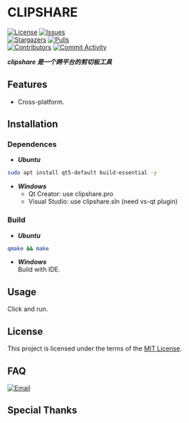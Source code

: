 # CLIPSHARE

[circleci]: https://app.circleci.com/pipelines/github/Ohto-Ai/clipshare
[issues]: https://github.com/Ohto-Ai/clipshare/issues
[stargazers]: https://github.com/Ohto-Ai/clipshare/stargazers
[pulls]: https://github.com/Ohto-Ai/clipshare/pulls
[commit-activity]: https://github.com/Ohto-Ai/clipshare/pulse
[contributors]: https://github.com/Ohto-Ai/clipshare/contributors
[use-this]: https://github.com/Ohto-Ai/clipshare/generate
[circleci:badge]: https://img.shields.io/circleci/project/github/Ohto-Ai/clipshare/master
[license:badge]: https://img.shields.io/github/license/Ohto-Ai/clipshare?style=for-the-badge&logo=github
[issues:badge]: https://img.shields.io/github/issues/Ohto-Ai/clipshare?style=for-the-badge&logo=github
[stargazers:badge]: https://img.shields.io/github/stars/Ohto-Ai/clipshare?style=for-the-badge&logo=github
[pulls:badge]: https://img.shields.io/github/issues-pr/Ohto-Ai/clipshare?logo=github&style=for-the-badge&color=0088ff
[contributors:badge]: https://img.shields.io/github/contributors/Ohto-Ai/clipshare?style=for-the-badge&logo=github
[commit-activity:badge]: https://img.shields.io/github/commit-activity/m/Ohto-Ai/clipshare?style=for-the-badge&logo=github
[use-this:badge]: https://img.shields.io/badge/use%20this-template-blue?logo=github-sponsors&style=for-the-badge&color=ffd866
[repository]: https://github.com/Ohto-Ai/clipshare

[![License][license:badge]](/LICENSE)
[![Issues][issues:badge]][issues]  
[![Stargazers][stargazers:badge]][stargazers]
[![Pulls][pulls:badge]][pulls]  
[![Contributors][contributors:badge]][contributors]
[![Commit Activity][commit-activity:badge]][commit-activity]  

***clipshare 是一个跨平台的剪切板工具***

## Features

- Cross-platform.

## Installation

### Dependences
- ***Ubuntu***  
```bash
sudo apt install qt5-default build-essential -y
```
- ***Windows***  
    - Qt Creator: use clipshare.pro
    - Visual Studio: use clipshare.sln (need vs-qt plugin)

### Build
- ***Ubuntu***  
```bash
qmake && make
```
- ***Windows***  
Build with IDE.


## Usage

Click and run.

## License

This project is licensed under the terms of the [MIT License](/LICENSE).

## FAQ

[![Email](https://img.shields.io/badge/mail-zhu.thatboy@outlook.com-blue.svg?&style=for-the-badge)](mailto:zhu.thatboy@outlook.com?subject=Feedback&body=This%20is%20a%20test%20feedback.)

## Special Thanks
